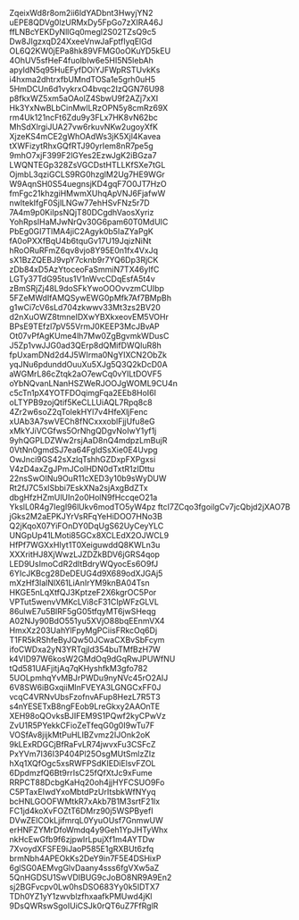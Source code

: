 ZqeixWd8r8om2ii6ldYADbnt3HwyjYN2
uEPE8QDVg0lzURMxDy5FpGo7zXIRA46J
ffLNBcYEKDyNllGq0megl2S02TZsQ9c5
Dw8JIgzxqD24XxeeVnwJaFptfIyqElGd
OL6Q2KW0jEPa8hk89VFMG0oOKuYD5kEU
4OhUV5sfHeF4fuolbIw6e5HI5N5lebAh
apyIdN5q95HuEFyfDOiYJFWpRSTUvkKs
i4hxma2dhtrxfbUMndTOSa1e5grh0uH5
5HmDCUn6d1vykrxO4bvqc2IzQGN76U98
p8fkxWZ5xm5aOAolZ4SbwU9f2AZj7xXI
Hk3YxNwBLbCinMwlLRzOPN5y8cmRz69X
rm4Uk121ncFt6Zdu9y3FLx7HK8vN62bc
MhSdXlrgiJUA27vw6rkuvNKw2ugoyXfK
XjzeKS4mCE2gWhOAdWs3jK5Xjl4Kavea
tXWFizytRhxGQfRTJ90yrIem8nR7pe5g
9mhO7xjF399F2lGYes2EzwJgK2iBGza7
LWQNTEGp328ZsVGCDstHTLLKfSXe7tGL
OjmbL3qziGCLS9RG0hzglM2Ug7HE9WGr
W9AqnSH0S54uegnsjKD4gqF7O0JT7HzO
fmFgc21khzgiHMwmXUhqApVNJ6FjafwW
nwltekIfgF0SjlLNGw77ehHSvFNz5r7D
7A4m9p0KiIpsNQjT80DCgdhVaosXyriz
YohRpsIHaMJwNrQv30G6pam60T0MdUIC
PbEg0GI7TlMA4jiC2Agyk0b5IaZYaPgK
fA0oPXXfBqU4b6tquGv17U19JqizNiNt
hRoORuRFmZ6qv8vjo8Y95E0n1fx4VxJq
sX1BzZQEBJ9vpY7cknb9r7YQ6Dp3RjCK
zDb84xD5AzYtoceoFaSmmiN7TX46yIfC
LGTy37TdG95tus1V1nWvcCDqEsfA5t4v
zBmSRjZj48L9doSFkYwoOOOvvzmCUIbp
5FZeMWdIfAMQSywEWG0pMfk7Af7BMpBh
g1wCi7cV6sLd704zkwwv33Mt3zs2BV20
d2nXuOWZ8tmneIDXwYBXkxeovEM5VOHr
BPsE9TEfzl7pV55VrmJ0KEEP3McJBvAP
Ot07vPfAgKUme4lh7Mw0ZgBgvmkWDusC
J5Zp1vwJJG0ad3QErp8dQMifDWQluR8h
fpUxamDNd2d4J5WIrma0NgYIXCN2ObZk
yqJNu6pdunddOuuXu5XJg5Q3Q2kDcD0A
aWGMrL86cZtqk2aO7ewCq0vYILtDOVF5
oYbNQvanLNanHSZWeRJOOJgWOML9CU4n
c5cTn1pX4YOTFDOqimgFqa2EEb8HoI6I
oLTYPB9zojQtif5KeCLLUiAQL7Rpq8c8
4Zr2w6soZ2qTolekHYl7v4HfeXljFenc
xUAb3A7swVECh8fNCxxxoblFjjUfu8eG
xMkYJiVCGfws5OrNhgQDgvNoIwY1yf1j
9yhQGPLDZWw2rsjAaD8nQ4mdpzLmBujR
0VtNn0gmdSJ7ea64FgldSsXie0E4Uvpg
OwJnci9GS42sXzlqTshhGZDxpFXPgxsi
V4zD4axZgJPmJColHDN0dTxtR1zIDttu
22nsSwOINu9OuR11cXED3y10b9sWyDUW
Rt2fJ7C5xlSbbi7EskXNa2sjAxgBdZTx
dbgHfzHZmUlUIn2o0HolN9fHccqeO21a
YkslL0R4g7IegI96lUkv6modTO5yW4pz
ftcI7ZCqo3fgoilgCv7jcQbjd2jXAO7B
jGks2M2aEPKJYrVsRFqYeHiDOO7HNo3B
Q2jKqoX07YiFOnDY0DqUgS62UyCeyYLC
UNGpUp41LMoti85GCx8XCLEdX2OJWCL9
HfPf7WGXxHIyt1T0XeiguwddQ8KWLn3u
XXXritHJ8XjWwzLJZDZkBDV6jGRS4qop
LED9UsImoCdR2dItBdryWQyocEs6O9fJ
6YIcJKBcg28DeDEUG4d9X689odXJGAj5
mXzHf3lalNlX61LiAnIrYM9knBA04Tsn
HKGE5nLqXtfQJ3KptzeF2X6kgrOC5Por
VPTut5wenvVMKcLVi8cF31CIpWFzGLVL
86ulwE7u5BlRF5gG05tfqyMT6jwSHeqg
A02NJy90BdO551yu5XVjO88bqEEnmVX4
HmxXz203UahYlFpyMgPCiisFRkcOq6Dj
T1FR5kRShfeByJQw50JCwaCXBvSbFcym
ifoCWDxa2yN3YRTqjId354buTMfBzH7W
k4VlD97W6kosW2GMdOq9dGqRwJPUWfNU
tQd581UAFjitjAq7qKHyshfkM3gfo782
5UOLpmhqYvMBJrPWDu9nyNVc45rO2AIJ
6V8SW6iBGxqiiMlnFVEYA3LGNGCxFF0J
vcqC4VRNvUbsFzofnvAFup8HezL7R5T3
s4nYESETxB8ngFEob9LreGkxy2AAOnTE
XEH98oQOvksBJIFEM9S1PQwf2kyCPwVz
ZvU1R5PYekkCFioZeTfeqG0g0I9wTu7F
VOSfAv8jijkMtPuHLIBZvmz2IJOnk2oK
9kLExRDGCjBfRaFvLR74jwvxFu3CSFcZ
PxYVm7I36I3P404Pl25OsgMUtSmlzZIz
hXq1XQfOgc5xsRWFPSdKIEDiElsvFZOL
6DpdmzfQ6Bt9rrIsC25fQfXtJc9xFume
RRPCT88DcbgKaHq20oh4jjHYFCSUO9Fo
C5PTaxEIwdYxoMbtdPzUrItsbkWfNYyq
bcHNLGOOFWMtkR7xAkb7B1M3srtF21lx
FC1jd4koXvFOZtT6DMrz90j5WSPByefI
DVwZElCOkLjifmrqL0YyuOUsf7GnmwUW
erHNFZYMrDfoWmdq4y9Geh1YpJHTyWhx
nkHcEwGfb9f6zjpwIrLpujXf1m4AYTDw
7XvoydXFSFE9iJaoP585E1gRXBUt6zfq
brmNbh4APEOkKs2DeY9in7F5E4DSHixP
6glSG0AEMvgGlvDaany4sss6fgVXw5aZ
5QnHGDSU1SwVDIBUG9cJoBO8NR9A9En2
sj2BGFvcpv0Lw0hsDSO683Yy0k5IDTX7
TDh0YZ1yY1zwvblzfhxaafkPMUwd4jKl
9DsQWRswSgoIUiCSJk0rQT6uZ7FfRglR
